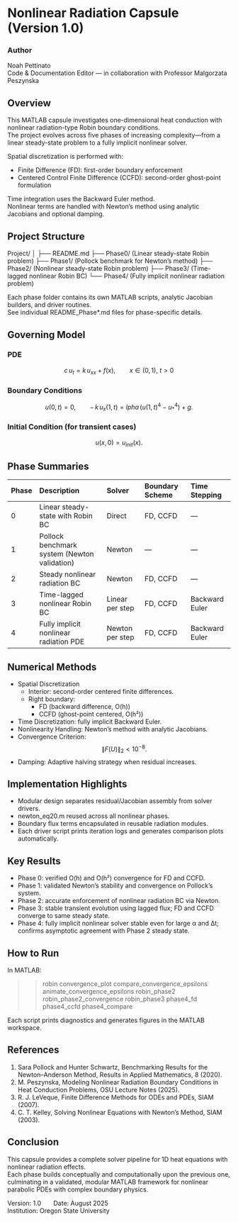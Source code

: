 # Nonlinear Radiation Capsule (Version 1.0)

### Author
Noah Pettinato  
Code & Documentation Editor — in collaboration with Professor Malgorzata Peszynska  

## Overview
This MATLAB capsule investigates one-dimensional heat conduction with nonlinear radiation-type Robin boundary conditions.  
The project evolves across five phases of increasing complexity—from a linear steady-state problem to a fully implicit nonlinear solver.

Spatial discretization is performed with:
- Finite Difference (FD): first-order boundary enforcement  
- Centered Control Finite Difference (CCFD): second-order ghost-point formulation  

Time integration uses the Backward Euler method.  
Nonlinear terms are handled with Newton’s method using analytic Jacobians and optional damping.

## Project Structure
Project/
│
├── README.md
├── Phase0/   (Linear steady-state Robin problem)
├── Phase1/   (Pollock benchmark for Newton’s method)
├── Phase2/   (Nonlinear steady-state Robin problem)
├── Phase3/   (Time-lagged nonlinear Robin BC)
└── Phase4/   (Fully implicit nonlinear radiation problem)

Each phase folder contains its own MATLAB scripts, analytic Jacobian builders, and driver routines.  
See individual README_Phase*.md files for phase-specific details.

## Governing Model

### PDE
$$
c\,u_t = k\,u_{xx} + f(x), \qquad x \in (0,1),\ t>0
$$

### Boundary Conditions
$$
u(0,t) = 0, \qquad
-\,k\,u_x(1,t) =  lpha\,(u(1,t)^4 - u_*^4) + g.
$$

### Initial Condition (for transient cases)
$$
u(x,0) = u_{init}(x).
$$

## Phase Summaries

| Phase | Description | Solver | Boundary Scheme | Time Stepping |
|:------|:-------------|:--------|:----------------|:---------------|
| 0 | Linear steady-state with Robin BC | Direct | FD, CCFD | — |
| 1 | Pollock benchmark system (Newton validation) | Newton | — | — |
| 2 | Steady nonlinear radiation BC | Newton | FD, CCFD | — |
| 3 | Time-lagged nonlinear Robin BC | Linear per step | FD, CCFD | Backward Euler |
| 4 | Fully implicit nonlinear radiation PDE | Newton per step | FD, CCFD | Backward Euler |

## Numerical Methods

- Spatial Discretization
  - Interior: second-order centered finite differences.
  - Right boundary:  
    - FD (backward difference, O(h))  
    - CCFD (ghost-point centered, O(h²))
- Time Discretization: fully implicit Backward Euler.  
- Nonlinearity Handling: Newton’s method with analytic Jacobians.  
- Convergence Criterion:  
  $$ \|F(U)\|_2 < 10^{-8}. $$
- Damping: Adaptive halving strategy when residual increases.

## Implementation Highlights

- Modular design separates residual/Jacobian assembly from solver drivers.  
- newton_eq20.m reused across all nonlinear phases.  
- Boundary flux terms encapsulated in reusable radiation modules.  
- Each driver script prints iteration logs and generates comparison plots automatically.  

## Key Results

- Phase 0: verified O(h) and O(h²) convergence for FD and CCFD.  
- Phase 1: validated Newton’s stability and convergence on Pollock’s system.  
- Phase 2: accurate enforcement of nonlinear radiation BC via Newton.  
- Phase 3: stable transient evolution using lagged flux; FD and CCFD converge to same steady state.  
- Phase 4: fully implicit nonlinear solver stable even for large α and Δt; confirms asymptotic agreement with Phase 2 steady state.

## How to Run

In MATLAB:

>> robin
>> convergence_plot
>> compare_convergence_epsilons
>> animate_convergence_epsilons
>> robin_phase2
>> robin_phase2_convergence
>> robin_phase3
>> phase4_fd
>> phase4_ccfd
>> phase4_compare

Each script prints diagnostics and generates figures in the MATLAB workspace.

## References
1. Sara Pollock and Hunter Schwartz, Benchmarking Results for the Newton–Anderson Method, Results in Applied Mathematics, 8 (2020).  
2. M. Peszynska, Modeling Nonlinear Radiation Boundary Conditions in Heat Conduction Problems, OSU Lecture Notes (2025).  
3. R. J. LeVeque, Finite Difference Methods for ODEs and PDEs, SIAM (2007).  
4. C. T. Kelley, Solving Nonlinear Equations with Newton’s Method, SIAM (2003).

## Conclusion
This capsule provides a complete solver pipeline for 1D heat equations with nonlinear radiation effects.  
Each phase builds conceptually and computationally upon the previous one, culminating in a validated, modular MATLAB framework for nonlinear parabolic PDEs with complex boundary physics.

Version: 1.0  Date: August 2025  
Institution: Oregon State University  
